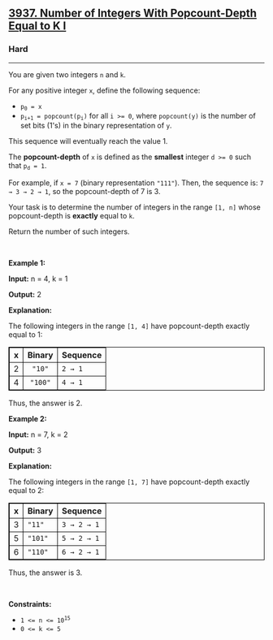 <h2><a href="https://leetcode.com/problems/number-of-integers-with-popcount-depth-equal-to-k-i">3937. Number of Integers With Popcount-Depth Equal to K I</a></h2><h3>Hard</h3><hr><p>You are given two integers <code>n</code> and <code>k</code>.</p>

<p>For any positive integer <code>x</code>, define the following sequence:</p>

<ul>
	<li><code>p<sub>0</sub> = x</code></li>
	<li><code>p<sub>i+1</sub> = popcount(p<sub>i</sub>)</code> for all <code>i &gt;= 0</code>, where <code>popcount(y)</code> is the number of set bits (1&#39;s) in the binary representation of <code>y</code>.</li>
</ul>

<p>This sequence will eventually reach the value 1.</p>

<p>The <strong>popcount-depth</strong> of <code>x</code> is defined as the <strong>smallest</strong> integer <code>d &gt;= 0</code> such that <code>p<sub>d</sub> = 1</code>.</p>

<p>For example, if <code>x = 7</code> (binary representation <code>&quot;111&quot;</code>). Then, the sequence is: <code>7 &rarr; 3 &rarr; 2 &rarr; 1</code>, so the popcount-depth of 7 is 3.</p>

<p>Your task is to determine the number of integers in the range <code>[1, n]</code> whose popcount-depth is <strong>exactly</strong> equal to <code>k</code>.</p>

<p>Return the number of such integers.</p>

<p>&nbsp;</p>
<p><strong class="example">Example 1:</strong></p>

<div class="example-block">
<p><strong>Input:</strong> <span class="example-io">n = 4, k = 1</span></p>

<p><strong>Output:</strong> <span class="example-io">2</span></p>

<p><strong>Explanation:</strong></p>

<p>The following integers in the range <code>[1, 4]</code> have popcount-depth exactly equal to 1:</p>

<table style="border: 1px solid black;">
	<thead>
		<tr>
			<th align="center" style="border: 1px solid black;">x</th>
			<th align="center" style="border: 1px solid black;">Binary</th>
			<th align="left" style="border: 1px solid black;">Sequence</th>
		</tr>
	</thead>
	<tbody>
		<tr>
			<td align="center" style="border: 1px solid black;">2</td>
			<td align="center" style="border: 1px solid black;"><code>&quot;10&quot;</code></td>
			<td align="left" style="border: 1px solid black;"><code>2 &rarr; 1</code></td>
		</tr>
		<tr>
			<td align="center" style="border: 1px solid black;">4</td>
			<td align="center" style="border: 1px solid black;"><code>&quot;100&quot;</code></td>
			<td align="left" style="border: 1px solid black;"><code>4 &rarr; 1</code></td>
		</tr>
	</tbody>
</table>

<p>Thus, the answer is 2.</p>
</div>

<p><strong class="example">Example 2:</strong></p>

<div class="example-block">
<p><strong>Input:</strong> <span class="example-io">n = 7, k = 2</span></p>

<p><strong>Output:</strong> <span class="example-io">3</span></p>

<p><strong>Explanation:</strong></p>

<p>The following integers in the range <code>[1, 7]</code> have popcount-depth exactly equal to 2:</p>

<table style="border: 1px solid black;">
	<thead>
		<tr>
			<th style="border: 1px solid black;">x</th>
			<th style="border: 1px solid black;">Binary</th>
			<th style="border: 1px solid black;">Sequence</th>
		</tr>
	</thead>
	<tbody>
		<tr>
			<td style="border: 1px solid black;">3</td>
			<td style="border: 1px solid black;"><code>&quot;11&quot;</code></td>
			<td style="border: 1px solid black;"><code>3 &rarr; 2 &rarr; 1</code></td>
		</tr>
		<tr>
			<td style="border: 1px solid black;">5</td>
			<td style="border: 1px solid black;"><code>&quot;101&quot;</code></td>
			<td style="border: 1px solid black;"><code>5 &rarr; 2 &rarr; 1</code></td>
		</tr>
		<tr>
			<td style="border: 1px solid black;">6</td>
			<td style="border: 1px solid black;"><code>&quot;110&quot;</code></td>
			<td style="border: 1px solid black;"><code>6 &rarr; 2 &rarr; 1</code></td>
		</tr>
	</tbody>
</table>

<p>Thus, the answer is 3.</p>
</div>

<p>&nbsp;</p>
<p><strong>Constraints:</strong></p>

<ul>
	<li><code>1 &lt;= n &lt;= 10<sup>15</sup></code></li>
	<li><code>0 &lt;= k &lt;= 5</code></li>
</ul>
